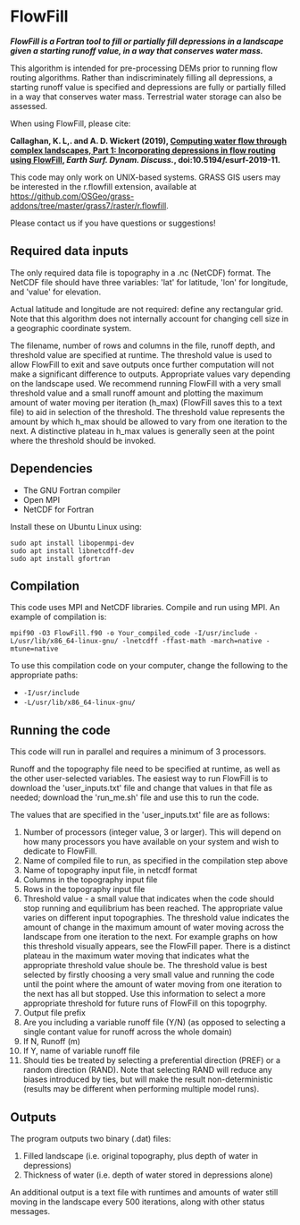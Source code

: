 # FlowFill

***FlowFill is a Fortran tool to fill or partially fill depressions in a landscape given a starting runoff value, in a way that conserves water mass.***

This algorithm is intended for pre-processing DEMs prior to running flow routing algorithms. Rather than indiscriminately filling all depressions, a starting runoff value is specified and depressions are fully or partially filled in a way that conserves water mass. Terrestrial water storage can also be assessed. 

When using FlowFill, please cite:

**Callaghan, K. L,. and A. D. Wickert (2019), [Computing water flow through complex landscapes, Part 1: Incorporating depressions in flow routing using FlowFill](https://www.earth-surf-dynam-discuss.net/esurf-2019-11/), *Earth Surf. Dynam. Discuss.*, doi:10.5194/esurf-2019-11.**

This code may only work on UNIX-based systems. GRASS GIS users may be interested in the r.flowfill extension, available at https://github.com/OSGeo/grass-addons/tree/master/grass7/raster/r.flowfill.

Please contact us if you have questions or suggestions!

## Required data inputs
The only required data file is topography in a .nc (NetCDF) format. The NetCDF file should have three variables: 'lat' for latitude, 'lon' for longitude, and 'value' for elevation.

Actual latitude and longitude are not required: define any rectangular grid. Note that this algorithm does not internally account for changing cell size in a geographic coordinate system. 

The filename, number of rows and columns in the file, runoff depth, and threshold value are specified at runtime. The threshold value is used to allow FlowFill to exit and save outputs once further computation will not make a significant difference to outputs. Appropriate values vary depending on the landscape used. We recommend running FlowFill with a very small threshold value and a small runoff amount and plotting the maximum amount of water moving per iteration (h_max) (FlowFill saves this to a text file) to aid in selection of the threshold. The threshold value represents the amount by which h_max should be allowed to vary from one iteration to the next. A distinctive plateau in h_max values is generally seen at the point where the threshold should be invoked.

## Dependencies

* The GNU Fortran compiler
* Open MPI
* NetCDF for Fortran

Install these on Ubuntu Linux using:
```
sudo apt install libopenmpi-dev
sudo apt install libnetcdff-dev
sudo apt install gfortran
```

## Compilation

This code uses MPI and NetCDF libraries. Compile and run using MPI. 
An example of compilation is:

```
mpif90 -O3 FlowFill.f90 -o Your_compiled_code -I/usr/include -L/usr/lib/x86_64-linux-gnu/ -lnetcdff -ffast-math -march=native -mtune=native
```
To use this compilation code on your computer, change the following to the appropriate paths:

* `-I/usr/include`
* `-L/usr/lib/x86_64-linux-gnu/`

## Running the code

This code will run in parallel and requires a minimum of 3 processors.

Runoff and the topography file need to be specified at runtime, as well as the other user-selected variables. The easiest way to run FlowFill is to download the 'user_inputs.txt' file and change that values in that file as needed; download the 'run_me.sh' file and use this to run the code. 

The values that are specified in the 'user_inputs.txt' file are as follows:
1) Number of processors (integer value, 3 or larger). This will depend on how many processors you have available on your system and wish to dedicate to FlowFill. 
2) Name of compiled file to run, as specified in the compilation step above
3) Name of topography input file, in netcdf format
4) Columns in the topography input file
5) Rows in the topography input file
6) Threshold value - a small value that indicates when the code should stop running and equilibrium has been reached. The appropriate value varies on different input topographies. The threshold value indicates the amount of change in the maximum amount of water moving across the landscape from one iteration to the next. For example graphs on how this threshold visually appears, see the FlowFill paper. There is a distinct plateau in the maximum water moving that indicates what the appropriate threshold value shoule be. The threshold value is best selected by firstly choosing a very small value and running the code until the point where the amount of water moving from one iteration to the next has all but stopped. Use this information to select a more appropriate threshold for future runs of FlowFill on this topogrphy.
7) Output file prefix
8) Are you including a variable runoff file (Y/N) (as opposed to selecting a single contant value for runoff across the whole domain)
9) If N, Runoff (m)
10) If Y, name of variable runoff file 
11) Should ties be treated by selecting a preferential direction (PREF) or a random direction (RAND). Note that selecting RAND will reduce any biases introduced by ties, but will make the result non-deterministic (results may be different when performing multiple model runs). 
 
## Outputs

The program outputs two binary (.dat) files:
1. Filled landscape (i.e. original topography, plus depth of water in depressions)
2. Thickness of water (i.e. depth of water stored in depressions alone)

An additional output is a text file with runtimes and amounts of water still moving in the landscape every 500 iterations, along with other status messages. 
